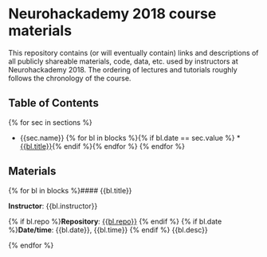 # Neurohackademy 2018 course materials

This repository contains (or will eventually contain) links and descriptions of all publicly shareable materials, code, data, etc. used by instructors at Neurohackademy 2018. The ordering of lectures and tutorials roughly follows the chronology of the course.

## Table of Contents
{% for sec in sections %}
* {{sec.name}}
{% for bl in blocks %}{% if bl.date == sec.value %}	* [{{bl.title}}](#bl{{loop.index}}){% endif %}{% endfor %}
{% endfor %}


## Materials
{% for bl in blocks %}<a id="bl{{loop.index}}"></a>#### {{bl.title}}

**Instructor**: {{bl.instructor}}

{% if bl.repo %}**Repository**: [{{bl.repo}}]({{bl.repo}})
{% endif %}
{% if bl.date %}**Date/time**: {{bl.date}}, {{bl.time}}
{% endif %}
{{bl.desc}}

{% endfor %}
